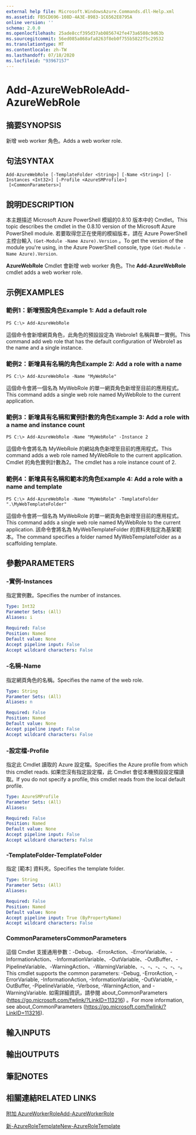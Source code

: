 ```yaml
---
external help file: Microsoft.WindowsAzure.Commands.dll-Help.xml
ms.assetid: FB5CD696-108D-4A3E-8983-1C6562E8795A
online version: ''
schema: 2.0.0
ms.openlocfilehash: 25ade8ccf395d37ab0856742fe473a6508c9d63b
ms.sourcegitcommit: 56ed085a868afa8263f8eb0f755b5822f5c29532
ms.translationtype: MT
ms.contentlocale: zh-TW
ms.lasthandoff: 07/18/2020
ms.locfileid: "93967157"
---
```

# <span data-ttu-id="b02e8-101">Add-AzureWebRole</span><span class="sxs-lookup"><span data-stu-id="b02e8-101">Add-AzureWebRole</span></span>

## <span data-ttu-id="b02e8-102">摘要</span><span class="sxs-lookup"><span data-stu-id="b02e8-102">SYNOPSIS</span></span>
<span data-ttu-id="b02e8-103">新增 web worker 角色。</span><span class="sxs-lookup"><span data-stu-id="b02e8-103">Adds a web worker role.</span></span>

## <span data-ttu-id="b02e8-104">句法</span><span class="sxs-lookup"><span data-stu-id="b02e8-104">SYNTAX</span></span>

```
Add-AzureWebRole [-TemplateFolder <String>] [-Name <String>] [-Instances <Int32>] [-Profile <AzureSMProfile>]
 [<CommonParameters>]
```

## <span data-ttu-id="b02e8-105">說明</span><span class="sxs-lookup"><span data-stu-id="b02e8-105">DESCRIPTION</span></span>
<span data-ttu-id="b02e8-106">本主題描述 Microsoft Azure PowerShell 模組的0.8.10 版本中的 Cmdlet。</span><span class="sxs-lookup"><span data-stu-id="b02e8-106">This topic describes the cmdlet in the 0.8.10 version of the Microsoft Azure PowerShell module.</span></span>
<span data-ttu-id="b02e8-107">若要取得您正在使用的模組版本，請在 Azure PowerShell 主控台輸入 `(Get-Module -Name Azure).Version` 。</span><span class="sxs-lookup"><span data-stu-id="b02e8-107">To get the version of the module you're using, in the Azure PowerShell console, type `(Get-Module -Name Azure).Version`.</span></span>

<span data-ttu-id="b02e8-108">**AzureWebRole** Cmdlet 會新增 web worker 角色。</span><span class="sxs-lookup"><span data-stu-id="b02e8-108">The **Add-AzureWebRole** cmdlet adds a web worker role.</span></span>

## <span data-ttu-id="b02e8-109">示例</span><span class="sxs-lookup"><span data-stu-id="b02e8-109">EXAMPLES</span></span>

### <span data-ttu-id="b02e8-110">範例1：新增預設角色</span><span class="sxs-lookup"><span data-stu-id="b02e8-110">Example 1: Add a default role</span></span>
```
PS C:\> Add-AzureWebRole
```

<span data-ttu-id="b02e8-111">這個命令會新增網頁角色，此角色的預設設定為 Webrole1 名稱與單一實例。</span><span class="sxs-lookup"><span data-stu-id="b02e8-111">This command add web role that has the default configuration of Webrole1 as the name and a single instance.</span></span>

### <span data-ttu-id="b02e8-112">範例2：新增具有名稱的角色</span><span class="sxs-lookup"><span data-stu-id="b02e8-112">Example 2: Add a role with a name</span></span>
```
PS C:\> Add-AzureWebRole -Name "MyWebRole"
```

<span data-ttu-id="b02e8-113">這個命令會將一個名為 MyWebRole 的單一網頁角色新增至目前的應用程式。</span><span class="sxs-lookup"><span data-stu-id="b02e8-113">This command adds a single web role named MyWebRole to the current application.</span></span>

### <span data-ttu-id="b02e8-114">範例3：新增具有名稱和實例計數的角色</span><span class="sxs-lookup"><span data-stu-id="b02e8-114">Example 3: Add a role with a name and instance count</span></span>
```
PS C:\> Add-AzureWebRole -Name "MyWebRole" -Instance 2
```

<span data-ttu-id="b02e8-115">這個命令會將名為 MyWebRole 的網站角色新增至目前的應用程式。</span><span class="sxs-lookup"><span data-stu-id="b02e8-115">This command adds a web role named MyWebRole to the current application.</span></span>
<span data-ttu-id="b02e8-116">Cmdlet 的角色實例計數為2。</span><span class="sxs-lookup"><span data-stu-id="b02e8-116">The cmdlet has a role instance count of 2.</span></span>

### <span data-ttu-id="b02e8-117">範例4：新增具有名稱和範本的角色</span><span class="sxs-lookup"><span data-stu-id="b02e8-117">Example 4: Add a role with a name and template</span></span>
```
PS C:\> Add-AzureWebRole -Name "MyWebRole" -TemplateFolder ".\MyWebTemplateFolder"
```

<span data-ttu-id="b02e8-118">這個命令會將一個名為 MyWebRole 的單一網頁角色新增至目前的應用程式。</span><span class="sxs-lookup"><span data-stu-id="b02e8-118">This command adds a single web role named MyWebRole to the current application.</span></span>
<span data-ttu-id="b02e8-119">該命令會將名為 MyWebTemplateFolder 的資料夾指定為基架範本。</span><span class="sxs-lookup"><span data-stu-id="b02e8-119">The command specifies a folder named MyWebTemplateFolder as a scaffolding template.</span></span>

## <span data-ttu-id="b02e8-120">參數</span><span class="sxs-lookup"><span data-stu-id="b02e8-120">PARAMETERS</span></span>

### <span data-ttu-id="b02e8-121">-實例</span><span class="sxs-lookup"><span data-stu-id="b02e8-121">-Instances</span></span>
<span data-ttu-id="b02e8-122">指定實例數。</span><span class="sxs-lookup"><span data-stu-id="b02e8-122">Specifies the number of instances.</span></span>

```yaml
Type: Int32
Parameter Sets: (All)
Aliases: i

Required: False
Position: Named
Default value: None
Accept pipeline input: False
Accept wildcard characters: False
```

### <span data-ttu-id="b02e8-123">-名稱</span><span class="sxs-lookup"><span data-stu-id="b02e8-123">-Name</span></span>
<span data-ttu-id="b02e8-124">指定網頁角色的名稱。</span><span class="sxs-lookup"><span data-stu-id="b02e8-124">Specifies the name of the web role.</span></span>

```yaml
Type: String
Parameter Sets: (All)
Aliases: n

Required: False
Position: Named
Default value: None
Accept pipeline input: False
Accept wildcard characters: False
```

### <span data-ttu-id="b02e8-125">-設定檔</span><span class="sxs-lookup"><span data-stu-id="b02e8-125">-Profile</span></span>
<span data-ttu-id="b02e8-126">指定此 Cmdlet 讀取的 Azure 設定檔。</span><span class="sxs-lookup"><span data-stu-id="b02e8-126">Specifies the Azure profile from which this cmdlet reads.</span></span>
<span data-ttu-id="b02e8-127">如果您沒有指定設定檔，此 Cmdlet 會從本機預設設定檔讀取。</span><span class="sxs-lookup"><span data-stu-id="b02e8-127">If you do not specify a profile, this cmdlet reads from the local default profile.</span></span>

```yaml
Type: AzureSMProfile
Parameter Sets: (All)
Aliases: 

Required: False
Position: Named
Default value: None
Accept pipeline input: False
Accept wildcard characters: False
```

### <span data-ttu-id="b02e8-128">-TemplateFolder</span><span class="sxs-lookup"><span data-stu-id="b02e8-128">-TemplateFolder</span></span>
<span data-ttu-id="b02e8-129">指定 [範本] 資料夾。</span><span class="sxs-lookup"><span data-stu-id="b02e8-129">Specifies the template folder.</span></span>

```yaml
Type: String
Parameter Sets: (All)
Aliases: 

Required: False
Position: Named
Default value: None
Accept pipeline input: True (ByPropertyName)
Accept wildcard characters: False
```

### <span data-ttu-id="b02e8-130">CommonParameters</span><span class="sxs-lookup"><span data-stu-id="b02e8-130">CommonParameters</span></span>
<span data-ttu-id="b02e8-131">這個 Cmdlet 支援通用參數：-Debug、-ErrorAction、-ErrorVariable、-InformationAction、-InformationVariable、-OutVariable、-OutBuffer、-PipelineVariable、-WarningAction、-WarningVariable、-、-、-、-、-、-。</span><span class="sxs-lookup"><span data-stu-id="b02e8-131">This cmdlet supports the common parameters: -Debug, -ErrorAction, -ErrorVariable, -InformationAction, -InformationVariable, -OutVariable, -OutBuffer, -PipelineVariable, -Verbose, -WarningAction, and -WarningVariable.</span></span> <span data-ttu-id="b02e8-132">如需詳細資訊，請參閱 about_CommonParameters (https://go.microsoft.com/fwlink/?LinkID=113216) 。</span><span class="sxs-lookup"><span data-stu-id="b02e8-132">For more information, see about_CommonParameters (https://go.microsoft.com/fwlink/?LinkID=113216).</span></span>

## <span data-ttu-id="b02e8-133">輸入</span><span class="sxs-lookup"><span data-stu-id="b02e8-133">INPUTS</span></span>

## <span data-ttu-id="b02e8-134">輸出</span><span class="sxs-lookup"><span data-stu-id="b02e8-134">OUTPUTS</span></span>

## <span data-ttu-id="b02e8-135">筆記</span><span class="sxs-lookup"><span data-stu-id="b02e8-135">NOTES</span></span>

## <span data-ttu-id="b02e8-136">相關連結</span><span class="sxs-lookup"><span data-stu-id="b02e8-136">RELATED LINKS</span></span>

[<span data-ttu-id="b02e8-137">附加 AzureWorkerRole</span><span class="sxs-lookup"><span data-stu-id="b02e8-137">Add-AzureWorkerRole</span></span>](./Add-AzureWorkerRole.md)

[<span data-ttu-id="b02e8-138">新-AzureRoleTemplate</span><span class="sxs-lookup"><span data-stu-id="b02e8-138">New-AzureRoleTemplate</span></span>](./New-AzureRoleTemplate.md)



